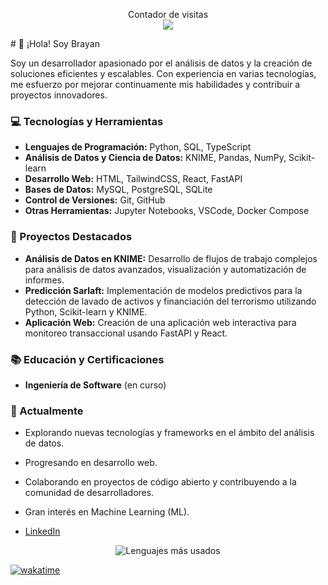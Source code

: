 
<p align="center"> 
  Contador de visitas<br>
  <img src="https://profile-counter.glitch.me/codecsrayo/count.svg" />
</p>
# 👋 ¡Hola! Soy Brayan

Soy un desarrollador apasionado por el análisis de datos y la creación de soluciones eficientes y escalables. Con experiencia en varias tecnologías, me esfuerzo por mejorar continuamente mis habilidades y contribuir a proyectos innovadores.

### 💻 Tecnologías y Herramientas

- **Lenguajes de Programación:** Python, SQL, TypeScript
- **Análisis de Datos y Ciencia de Datos:** KNIME, Pandas, NumPy, Scikit-learn
- **Desarrollo Web:** HTML, TailwindCSS, React, FastAPI
- **Bases de Datos:** MySQL, PostgreSQL, SQLite
- **Control de Versiones:** Git, GitHub
- **Otras Herramientas:** Jupyter Notebooks, VSCode, Docker Compose

### 🚀 Proyectos Destacados

- **Análisis de Datos en KNIME:** Desarrollo de flujos de trabajo complejos para análisis de datos avanzados, visualización y automatización de informes.
- **Predicción Sarlaft:** Implementación de modelos predictivos para la detección de lavado de activos y financiación del terrorismo utilizando Python, Scikit-learn y KNIME.
- **Aplicación Web:** Creación de una aplicación web interactiva para monitoreo transaccional usando FastAPI y React.

### 📚 Educación y Certificaciones

- **Ingeniería de Software** (en curso)

### 🌱 Actualmente

- Explorando nuevas tecnologías y frameworks en el ámbito del análisis de datos.
- Progresando en desarrollo web.
- Colaborando en proyectos de código abierto y contribuyendo a la comunidad de desarrolladores.
- Gran interés en Machine Learning (ML).

- [LinkedIn](https://www.linkedin.com/in/brayan-rayo-a22789155/)

<div align="center">
  <img src="https://github-readme-stats.vercel.app/api/top-langs/?username=codecsrayo&layout=compact&theme=dark" alt="Lenguajes más usados">
</div>

[![wakatime](https://wakatime.com/badge/user/018c69fd-6265-4af3-9c0a-4eed1ab8c2d9.svg)](https://wakatime.com/@018c69fd-6265-4af3-9c0a-4eed1ab8c2d9)
